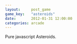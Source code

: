 ```yaml
---
layout:     post_game
game_key:   "asteroids"
date:       2012-01-31 12:00:00
categories: arcade
---
```


Pure javascript Asteroids.
